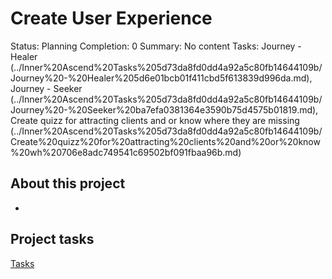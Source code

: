 # Create User Experience

Status: Planning
Completion: 0
Summary: No content
Tasks: Journey - Healer (../Inner%20Ascend%20Tasks%205d73da8fd0dd4a92a5c80fb14644109b/Journey%20-%20Healer%205d6e01bcb01f411cbd5f613839d996da.md), Journey - Seeker (../Inner%20Ascend%20Tasks%205d73da8fd0dd4a92a5c80fb14644109b/Journey%20-%20Seeker%20ba7efa0381364e3590b75d4575b01819.md), Create quizz for attracting clients and or know where they are missing (../Inner%20Ascend%20Tasks%205d73da8fd0dd4a92a5c80fb14644109b/Create%20quizz%20for%20attracting%20clients%20and%20or%20know%20wh%20706e8adc749541c69502bf091fbaa96b.md)

## About this project

- 

## Project tasks

[Tasks](Create%20User%20Experience%2085b4c037db0e466e8450253257fcbc26/Tasks%203e85a701fcf34ee9b77c5358a8a2f25b.csv)